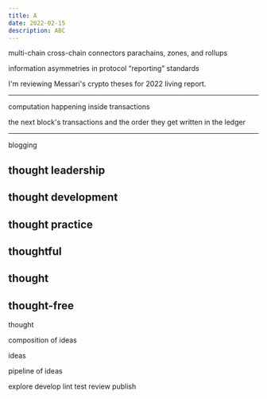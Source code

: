```yaml
---
title: A
date: 2022-02-15
description: ABC
---
```


multi-chain
cross-chain connectors 
parachains, zones, and rollups 

information asymmetries in protocol “reporting” standards

I'm reviewing Messari's crypto theses for 2022 living report.

---

computation happening inside transactions

the next block's transactions and the order they get written in the ledger

---

blogging


## thought leadership

## thought development

## thought practice

## thoughtful

## thought

## thought-free


thought

composition of ideas

ideas

pipeline of ideas

explore
develop
lint
test 
review
publish
